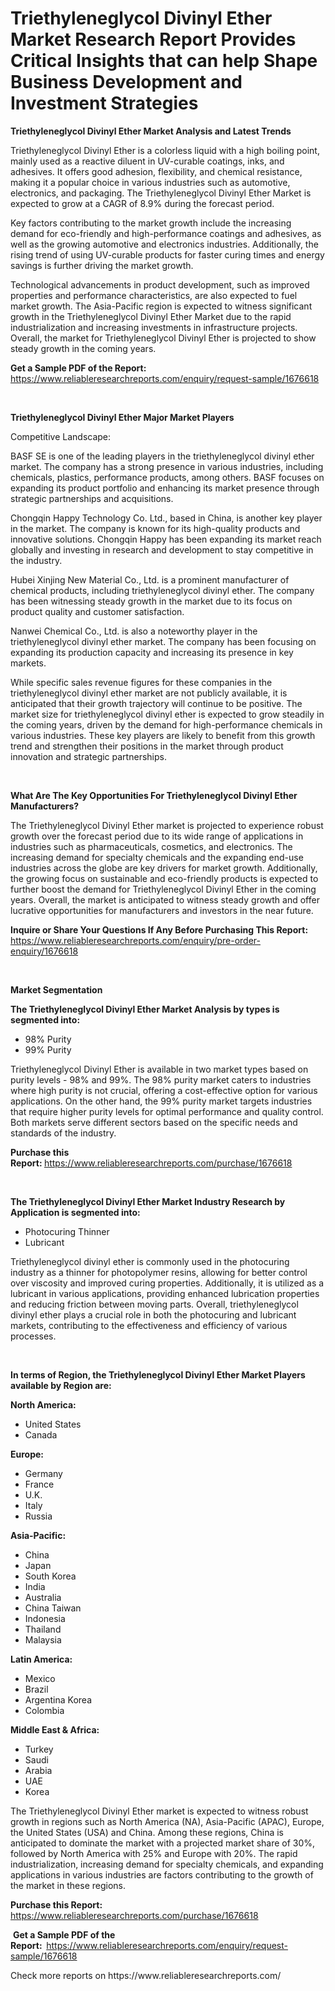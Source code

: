 <p><h1>Triethyleneglycol Divinyl Ether Market Research Report Provides Critical Insights that can help Shape Business Development and Investment Strategies</h1></p><p><strong>Triethyleneglycol Divinyl Ether Market Analysis and Latest Trends</strong></p>
<p><p>Triethyleneglycol Divinyl Ether is a colorless liquid with a high boiling point, mainly used as a reactive diluent in UV-curable coatings, inks, and adhesives. It offers good adhesion, flexibility, and chemical resistance, making it a popular choice in various industries such as automotive, electronics, and packaging. The Triethyleneglycol Divinyl Ether Market is expected to grow at a CAGR of 8.9% during the forecast period.</p><p>Key factors contributing to the market growth include the increasing demand for eco-friendly and high-performance coatings and adhesives, as well as the growing automotive and electronics industries. Additionally, the rising trend of using UV-curable products for faster curing times and energy savings is further driving the market growth.</p><p>Technological advancements in product development, such as improved properties and performance characteristics, are also expected to fuel market growth. The Asia-Pacific region is expected to witness significant growth in the Triethyleneglycol Divinyl Ether Market due to the rapid industrialization and increasing investments in infrastructure projects. Overall, the market for Triethyleneglycol Divinyl Ether is projected to show steady growth in the coming years.</p></p>
<p><strong>Get a Sample PDF of the Report:&nbsp;</strong> <a href="https://www.reliableresearchreports.com/enquiry/request-sample/1676618">https://www.reliableresearchreports.com/enquiry/request-sample/1676618</a></p>
<p>&nbsp;</p>
<p><strong>Triethyleneglycol Divinyl Ether Major Market Players</strong></p>
<p><p>Competitive Landscape:</p><p>BASF SE is one of the leading players in the triethyleneglycol divinyl ether market. The company has a strong presence in various industries, including chemicals, plastics, performance products, among others. BASF focuses on expanding its product portfolio and enhancing its market presence through strategic partnerships and acquisitions. </p><p>Chongqin Happy Technology Co. Ltd., based in China, is another key player in the market. The company is known for its high-quality products and innovative solutions. Chongqin Happy has been expanding its market reach globally and investing in research and development to stay competitive in the industry.</p><p>Hubei Xinjing New Material Co., Ltd. is a prominent manufacturer of chemical products, including triethyleneglycol divinyl ether. The company has been witnessing steady growth in the market due to its focus on product quality and customer satisfaction. </p><p>Nanwei Chemical Co., Ltd. is also a noteworthy player in the triethyleneglycol divinyl ether market. The company has been focusing on expanding its production capacity and increasing its presence in key markets. </p><p>While specific sales revenue figures for these companies in the triethyleneglycol divinyl ether market are not publicly available, it is anticipated that their growth trajectory will continue to be positive. The market size for triethyleneglycol divinyl ether is expected to grow steadily in the coming years, driven by the demand for high-performance chemicals in various industries. These key players are likely to benefit from this growth trend and strengthen their positions in the market through product innovation and strategic partnerships.</p></p>
<p>&nbsp;</p>
<p><strong>What Are The Key Opportunities For Triethyleneglycol Divinyl Ether Manufacturers?</strong></p>
<p><p>The Triethyleneglycol Divinyl Ether market is projected to experience robust growth over the forecast period due to its wide range of applications in industries such as pharmaceuticals, cosmetics, and electronics. The increasing demand for specialty chemicals and the expanding end-use industries across the globe are key drivers for market growth. Additionally, the growing focus on sustainable and eco-friendly products is expected to further boost the demand for Triethyleneglycol Divinyl Ether in the coming years. Overall, the market is anticipated to witness steady growth and offer lucrative opportunities for manufacturers and investors in the near future.</p></p>
<p><strong>Inquire or Share Your Questions If Any Before Purchasing This Report:</strong> <a href="https://www.reliableresearchreports.com/enquiry/pre-order-enquiry/1676618">https://www.reliableresearchreports.com/enquiry/pre-order-enquiry/1676618</a></p>
<p>&nbsp;</p>
<p><strong>Market Segmentation</strong></p>
<p><strong>The Triethyleneglycol Divinyl Ether Market Analysis by types is segmented into:</strong></p>
<p><ul><li>98% Purity</li><li>99% Purity</li></ul></p>
<p><p>Triethyleneglycol Divinyl Ether is available in two market types based on purity levels - 98% and 99%. The 98% purity market caters to industries where high purity is not crucial, offering a cost-effective option for various applications. On the other hand, the 99% purity market targets industries that require higher purity levels for optimal performance and quality control. Both markets serve different sectors based on the specific needs and standards of the industry.</p></p>
<p><strong>Purchase this Report:&nbsp;</strong><a href="https://www.reliableresearchreports.com/purchase/1676618">https://www.reliableresearchreports.com/purchase/1676618</a></p>
<p>&nbsp;</p>
<p><strong>The Triethyleneglycol Divinyl Ether Market Industry Research by Application is segmented into:</strong></p>
<p><ul><li>Photocuring Thinner</li><li>Lubricant</li></ul></p>
<p><p>Triethyleneglycol divinyl ether is commonly used in the photocuring industry as a thinner for photopolymer resins, allowing for better control over viscosity and improved curing properties. Additionally, it is utilized as a lubricant in various applications, providing enhanced lubrication properties and reducing friction between moving parts. Overall, triethyleneglycol divinyl ether plays a crucial role in both the photocuring and lubricant markets, contributing to the effectiveness and efficiency of various processes.</p></p>
<p>&nbsp;</p>
<p><strong>In terms of Region, the Triethyleneglycol Divinyl Ether Market Players available by Region are:</strong></p>
<p>
    <p> <strong> North America: </strong>
        <ul>
            <li>United States</li>
            <li>Canada</li>
        </ul>
        </p> 
    <p> <strong> Europe: </strong>
        <ul>
            <li>Germany</li>
            <li>France</li>
            <li>U.K.</li>
            <li>Italy</li>
            <li>Russia</li>
        </ul>
        </p> 
    <p> <strong> Asia-Pacific: </strong>
        <ul>
            <li>China</li>
            <li>Japan</li>
            <li>South Korea</li>
            <li>India</li>
            <li>Australia</li>
            <li>China Taiwan</li>
            <li>Indonesia</li>
            <li>Thailand</li>
            <li>Malaysia</li>
        </ul>
        </p> 
    <p> <strong> Latin America: </strong>
        <ul>
            <li>Mexico</li>
            <li>Brazil</li>
            <li>Argentina Korea</li>
            <li>Colombia</li>
        </ul>
        </p> 
    <p> <strong> Middle East & Africa: </strong>
        <ul>
            <li>Turkey</li>
            <li>Saudi</li>
            <li>Arabia</li>
            <li>UAE</li>
            <li>Korea</li>
        </ul>
    </p>
    </p>
<p><p>The Triethyleneglycol Divinyl Ether market is expected to witness robust growth in regions such as North America (NA), Asia-Pacific (APAC), Europe, the United States (USA) and China. Among these regions, China is anticipated to dominate the market with a projected market share of 30%, followed by North America with 25% and Europe with 20%. The rapid industrialization, increasing demand for specialty chemicals, and expanding applications in various industries are factors contributing to the growth of the market in these regions.</p></p>
<p><strong>Purchase this Report: </strong><a href="https://www.reliableresearchreports.com/purchase/1676618">https://www.reliableresearchreports.com/purchase/1676618</a></p>
<p>&nbsp;<strong>Get a Sample PDF of the Report:&nbsp;&nbsp;</strong><a href="https://www.reliableresearchreports.com/enquiry/request-sample/1676618">https://www.reliableresearchreports.com/enquiry/request-sample/1676618</a></p>
<p><strong></strong></p>
<p>Check more reports on https://www.reliableresearchreports.com/</p>